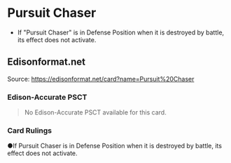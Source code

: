 # Pursuit Chaser

*   If "Pursuit Chaser" is in Defense Position when it is destroyed by battle, its effect does not activate.

## Edisonformat.net

Source: https://edisonformat.net/card?name=Pursuit%20Chaser

### Edison-Accurate PSCT

> No Edison-Accurate PSCT available for this card.

### Card Rulings

●If Pursuit Chaser is in Defense Position when it is destroyed by battle, its effect does not activate.
            